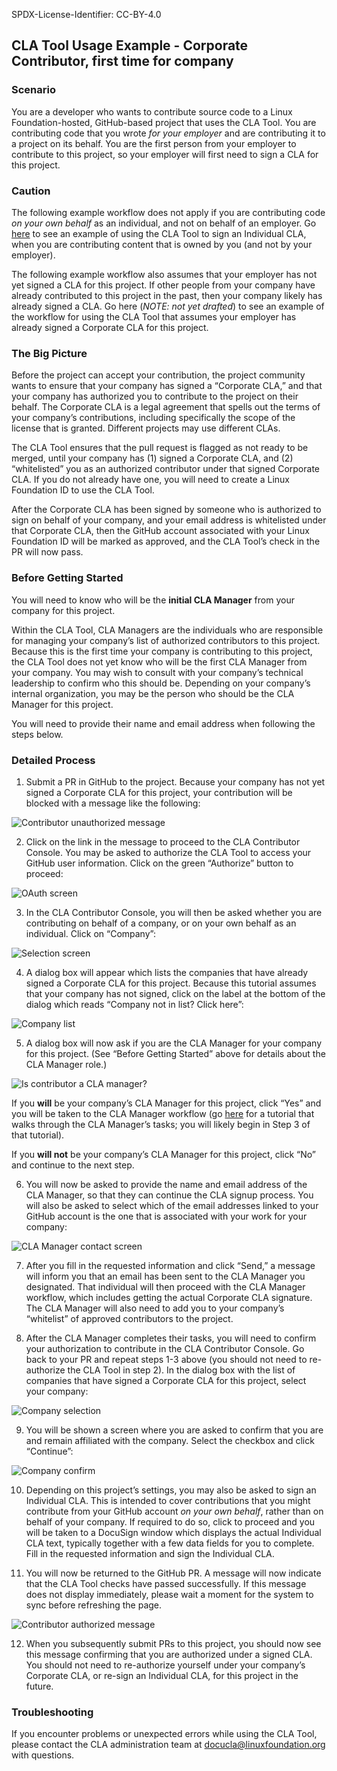 SPDX-License-Identifier: CC-BY-4.0

## CLA Tool Usage Example - Corporate Contributor, first time for company

### Scenario

You are a developer who wants to contribute source code to a Linux Foundation-hosted, GitHub-based project that uses the CLA Tool. You are contributing code that you wrote _for your employer_ and are contributing it to a project on its behalf. You are the first person from your employer to contribute to this project, so your employer will first need to sign a CLA for this project.

### Caution

The following example workflow does not apply if you are contributing code _on your own behalf_ as an individual, and not on behalf of an employer. Go [here](./1-Individual-Contributor.md) to see an example of using the CLA Tool to sign an Individual CLA, when you are contributing content that is owned by you (and not by your employer).

The following example workflow also assumes that your employer has not yet signed a CLA for this project. If other people from your company have already contributed to this project in the past, then your company likely has already signed a CLA. Go here (_NOTE: not yet drafted_) to see an example of the workflow for using the CLA Tool that assumes your employer has already signed a Corporate CLA for this project.

### The Big Picture

Before the project can accept your contribution, the project community wants to ensure that your company has signed a “Corporate CLA,” and that your company has authorized you to contribute to the project on their behalf. The Corporate CLA is a legal agreement that spells out the terms of your company’s contributions, including specifically the scope of the license that is granted. Different projects may use different CLAs.

The CLA Tool ensures that the pull request is flagged as not ready to be merged, until your company has (1) signed a Corporate CLA, and (2) “whitelisted” you as an authorized contributor under that signed Corporate CLA. If you do not already have one, you will need to create a Linux Foundation ID to use the CLA Tool. 

After the Corporate CLA has been signed by someone who is authorized to sign on behalf of your company, and your email address is whitelisted under that Corporate CLA, then the GitHub account associated with your Linux Foundation ID will be marked as approved, and the CLA Tool’s check in the PR will now pass.

### Before Getting Started

You will need to know who will be the **initial CLA Manager** from your company for this project.

Within the CLA Tool, CLA Managers are the individuals who are responsible for managing your company’s list of authorized contributors to this project. Because this is the first time your company is contributing to this project, the CLA Tool does not yet know who will be the first CLA Manager from your company. You may wish to consult with your company’s technical leadership to confirm who this should be. Depending on your company’s internal organization, you may be the person who should be the CLA Manager for this project.

You will need to provide their name and email address when following the steps below.

### Detailed Process

1. Submit a PR in GitHub to the project. Because your company has not yet signed a Corporate CLA for this project, your contribution will be blocked with a message like the following:

![Contributor unauthorized message](../images/3a-unauthorized.png)

2. Click on the link in the message to proceed to the CLA Contributor Console. You may be asked to authorize the CLA Tool to access your GitHub user information. Click on the green “Authorize” button to proceed:

![OAuth screen](../images/3b-oauth.png)

3. In the CLA Contributor Console, you will then be asked whether you are contributing on behalf of a company, or on your own behalf as an individual. Click on “Company”:

![Selection screen](../images/3c-company-individual.png)

4. A dialog box will appear which lists the companies that have already signed a Corporate CLA for this project. Because this tutorial assumes that your company has not signed, click on the label at the bottom of the dialog which reads “Company not in list? Click here”:

![Company list](../images/3d-company-list.png)

5. A dialog box will now ask if you are the CLA Manager for your company for this project. (See “Before Getting Started” above for details about the CLA Manager role.) 

![Is contributor a CLA manager?](../images/3e-is-cla-manager.png)

If you **will** be your company’s CLA Manager for this project, click “Yes” and you will be taken to the CLA Manager workflow (go [here](./4-CLA-Manager.md) for a tutorial that walks through the CLA Manager’s tasks; you will likely begin in Step 3 of that tutorial). 

If you **will not** be your company’s CLA Manager for this project, click “No” and continue to the next step.

6. You will now be asked to provide the name and email address of the CLA Manager, so that they can continue the CLA signup process. You will also be asked to select which of the email addresses linked to your GitHub account is the one that is associated with your work for your company:

![CLA Manager contact screen](../images/3f-cla-manager-contact.png)

7. After you fill in the requested information and click “Send,” a message will inform you that an email has been sent to the CLA Manager you designated. That individual will then proceed with the CLA Manager workflow, which includes getting the actual Corporate CLA signature. The CLA Manager will also need to add you to your company’s “whitelist” of approved contributors to the project.

8. After the CLA Manager completes their tasks, you will need to confirm your authorization to contribute in the CLA Contributor Console. Go back to your PR and repeat steps 1-3 above (you should not need to re-authorize the CLA Tool in step 2). In the dialog box with the list of companies that have signed a Corporate CLA for this project, select your company:

![Company selection](../images/3g-company-select.png)

9. You will be shown a screen where you are asked to confirm that you are and remain affiliated with the company. Select the checkbox and click “Continue”:

![Company confirm](../images/3h-company-confirm.png)

10. Depending on this project’s settings, you may also be asked to sign an Individual CLA. This is intended to cover contributions that you might contribute from your GitHub account _on your own behalf_, rather than on behalf of your company. If required to do so, click to proceed and you will be taken to a DocuSign window which displays the actual Individual CLA text, typically together with a few data fields for you to complete. Fill in the requested information and sign the Individual CLA.

11. You will now be returned to the GitHub PR. A message will now indicate that the CLA Tool checks have passed successfully. If this message does not display immediately, please wait a moment for the system to sync before refreshing the page.

![Contributor authorized message](../images/3i-authorized.png)

12. When you subsequently submit PRs to this project, you should now see this message confirming that you are authorized under a signed CLA. You should not need to re-authorize yourself under your company’s Corporate CLA, or re-sign an Individual CLA, for this project in the future.

### Troubleshooting

If you encounter problems or unexpected errors while using the CLA Tool, please contact the CLA administration team at docucla@linuxfoundation.org with questions.
